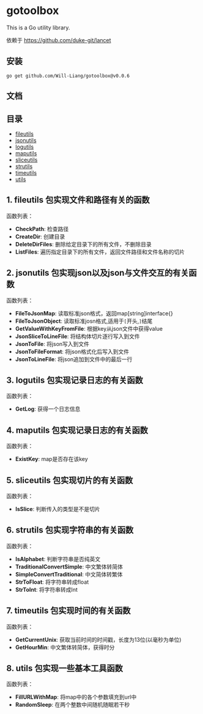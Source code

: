 # gotoolbox

This is a Go utility library.

依赖于 https://github.com/duke-git/lancet



## 安装

```
go get github.com/Will-Liang/gotoolbox@v0.0.6
```



## 文档

### <h2 id="index">目录</h2>

- [fileutils](#fileutils)
- [jsonutils](#jsonutils)
- [logutils](#logutils)
- [maputils](#maputils)
- [sliceutils](#sliceutils)
- [strutils](#strutils)
- [timeutils](#timeutils)
- [utils](#utils)

#### <h2 id="fileutils">1. fileutils 包实现文件和路径有关的函数</h2>


函数列表：

- **CheckPath**: 检查路径
- **CreateDir**: 创建目录
- **DeleteDirFiles**: 删除给定目录下的所有文件，不删除目录
- **ListFiles**: 遍历指定目录下的所有文件，返回文件路径和文件名称的切片

#### <h2 id="jsonutils">2. jsonutils 包实现json以及json与文件交互的有关函数</h2>


函数列表：

- **FileToJsonMap**: 读取标准json格式，返回map[string]interface{}
- **FileToJsonObject**: 读取标准josn格式,适用于`[`开头,`]`结尾
- **GetValueWithKeyFromFile**: 根据key从json文件中获得value
- **JsonSliceToLineFile**: 将结构体切片逐行写入到文件
- **JsonToFile**: 将json写入到文件
- **JsonToFileFormat**: 将json格式化后写入到文件
- **JsonToLineFile**: 将json追加到文件中的最后一行

#### <h2 id="logutils">3. logutils 包实现记录日志的有关函数</h2>



函数列表：

- **GetLog**: 获得一个日志信息
#### <h2 id="maputils">4. maputils 包实现记录日志的有关函数</h2>



函数列表：

- **ExistKey**: map是否存在该key

#### <h2 id="sliceutils">5. sliceutils 包实现切片的有关函数</h2>



函数列表：

- **IsSlice**: 判断传入的类型是不是切片

#### <h2 id="strutils">6. strutils 包实现字符串的有关函数</h2>



函数列表：

- **IsAlphabet**: 判断字符串是否纯英文
- **TraditionalConvertSimple**: 中文繁体转简体
- **SimpleConvertTraditional**: 中文简体转繁体
- **StrToFloat**: 将字符串转成float
- **StrToInt**: 将字符串转成Int

#### <h2 id="timeutils">7. timeutils 包实现时间的有关函数</h2>



函数列表：

- **GetCurrentUnix**: 获取当前时间的时间戳，长度为13位(以毫秒为单位)
- **GetHourMin**: 中文繁体转简体，获得时分


#### <h2 id="utils">8. utils 包实现一些基本工具函数</h2>



函数列表：

- **FillURLWithMap**: 将map中的各个参数填充到url中
- **RandomSleep**: 在两个整数中间随机随眠若干秒









